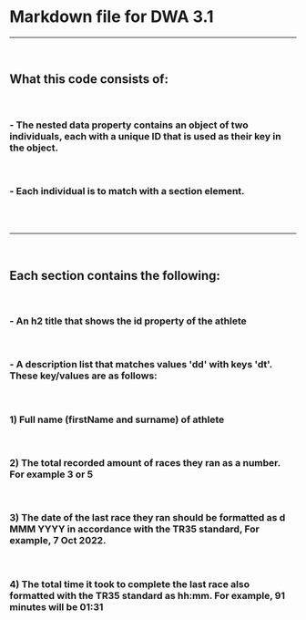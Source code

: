 # Markdown file for DWA 3.1
<hr>
<br>

## What this code consists of:
<br>

### - The nested data property contains an object of two individuals, each with a unique ID that is used as their key in the object.
<br>

### - Each individual is to match with a section element.
<br><br>
<hr>
<br>

## Each section contains the following:
<br>

### - An h2 title that shows the id property of the athlete
<br>

### - A description list that matches values 'dd' with keys 'dt'. These key/values are as follows:
<br>

### 1) Full name (firstName and surname) of athlete
<br>

### 2) The total recorded amount of races they ran as a number. For example 3 or 5
<br>

### 3) The date of the last race they ran should be formatted as d MMM YYYY in accordance with the TR35 standard, For example, 7 Oct 2022.
<br>

### 4) The total time it took to complete the last race also formatted with the TR35 standard as hh:mm. For example, 91 minutes will be 01:31


